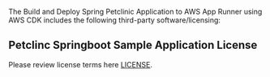 The Build and Deploy Spring Petclinic Application to AWS App Runner using AWS CDK includes the following third-party software/licensing:

## Petclinc Springboot Sample Application License
Please review license terms here [LICENSE](petclinic/LICENSE.txt).
